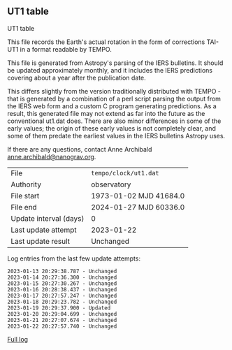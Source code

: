 
## UT1 table

UT1 table

This file records the Earth's actual rotation in the form of
corrections TAI-UT1 in a format readable by TEMPO.

This file is generated from Astropy's parsing of the IERS
bulletins. It should be updated approximately monthly, and it
includes the IERS predictions covering about a year after the
publication date.

This differs slightly from the version traditionally distributed
with TEMPO - that is generated by a combination of a perl script
parsing the output from the IERS web form and a custom C program
generating predictions. As a result, this generated file may not
extend as far into the future as the conventional ut1.dat does.
There are also minor differences in some of the early values; the
origin of these early values is not completely clear, and some of
them predate the earliest values in the IERS bulletins Astropy uses.

If there are any questions, contact Anne Archibald
<anne.archibald@nanograv.org>.

|     |     |
|:--- |:--- |
| File | `tempo/clock/ut1.dat` |
| Authority | observatory |
| File start | 1973-01-02 MJD 41684.0 |
| File end | 2024-01-27 MJD 60336.0 |
| Update interval (days) | 0 |
| Last update attempt | 2023-01-22 |
| Last update result | Unchanged |

Log entries from the last few update attempts:
```
2023-01-13 20:29:38.787 - Unchanged
2023-01-14 20:27:36.300 - Unchanged
2023-01-15 20:27:30.267 - Unchanged
2023-01-16 20:28:38.437 - Unchanged
2023-01-17 20:27:57.247 - Unchanged
2023-01-18 20:29:23.782 - Unchanged
2023-01-19 20:29:37.900 - Updated
2023-01-20 20:29:04.699 - Unchanged
2023-01-21 20:27:07.674 - Unchanged
2023-01-22 20:27:57.740 - Unchanged
```
[Full log](https://raw.githubusercontent.com/ipta/pulsar-clock-corrections/main/log/tempo/clock/ut1.dat.log)
